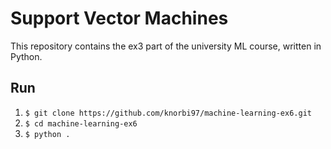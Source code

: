 # Support Vector Machines
This repository contains the ex3 part of the university ML course, written in Python.

## Run
1. `$ git clone https://github.com/knorbi97/machine-learning-ex6.git`
2. `$ cd machine-learning-ex6`
3. `$ python .`